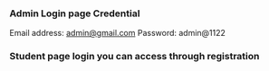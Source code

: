 ### Admin Login page Credential 

Email address: admin@gmail.com 
Password: admin@1122

### Student page login you can access through registration 

